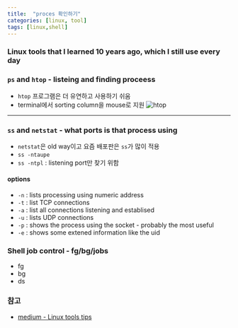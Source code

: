```yaml
---
title:  "proces 확인하기"
categories: [linux, tool]
tags: [linux,shell]
---
```


### Linux tools that I learned 10 years ago, which I still use every day

<!--more-->
### `ps` and `htop` - listeing and finding proceess
- `htop` 프로그램은 더 유연하고 사용하기 쉬움
- terminal에서 sorting column을 mouse로 지원
![htop](https://miro.medium.com/max/1575/1*0WsxoUIZsK4wvTskHFhv_w.png)

--- 

### `ss` and `netstat` - what ports is that process using
- `netstat`은 old way이고 요즘 배포판은 `ss`가 많이 적용
- `ss -ntaupe`
- `ss -ntpl` : listening port만 찾기 위함
#### options 
- `-n` : lists processing using numeric address
- `-t` : list TCP connections
- `-a` : list all connections  listening and establised
- `-u` : lists UDP connections
- `-p` : shows the process using the socket - probably the most useful 
- `-e` : shows some extened information like the uid

### Shell job control - fg/bg/jobs 
- fg <jobnumber>
- bg <jobnumber>
- ds
### 참고
- [medium - Linux tools tips](https://medium.com/james-reads-public-cloud-technology-blog/linux-tools-that-i-learned-10-years-ago-which-i-still-use-every-day-9289f952f169)